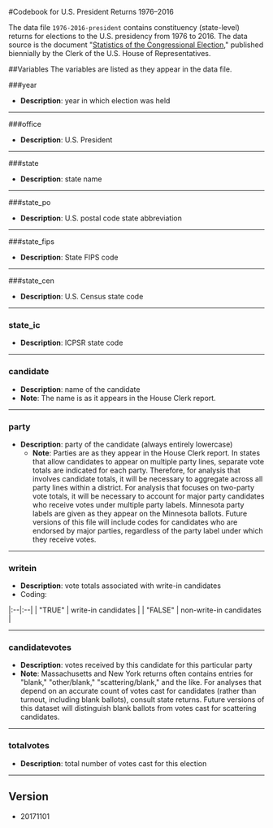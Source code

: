 #Codebook for U.S. President Returns 1976–2016

The data file `1976-2016-president` contains constituency (state-level) returns for elections to the U.S. presidency from 1976 to 2016.  The data source is the document "[Statistics of the Congressional Election](http://history.house.gov/Institution/Election-Statistics/Election-Statistics/)," published biennially by the Clerk of the U.S. House of Representatives.

##Variables 
The variables are listed as they appear in the data file.  

###year
 - **Description**: year in which election was held
 
---------------

###office
  - **Description**: U.S. President
  
---------------

###state
 - **Description**: state name

 ---------------
 
###state_po
 - **Description**: U.S. postal code state abbreviation

 ---------------
 
###state_fips
 - **Description**: State FIPS code

----------------

###state_cen
 - **Description**: U.S. Census state code

 ---------------
 
### state_ic
 - **Description**: ICPSR state code

 --------------- 

### candidate
  - **Description**: name of the candidate
  - **Note**: The name is as it appears in the House Clerk report.

----------------
	
### party
- **Description**: party of the candidate (always entirely lowercase)
  - **Note**: Parties are as they appear in the House Clerk report. In states that allow candidates to appear on multiple party lines, separate vote totals are indicated for each party.  Therefore, for analysis that involves candidate totals, it will be necessary to aggregate across all party lines within a district.  For analysis that focuses on two-party vote totals, it will be necessary to account for major party candidates who receive votes under multiple party labels. Minnesota party labels are given as they appear on the Minnesota ballots. Future versions of this file will include codes for candidates who are endorsed by major parties, regardless of the party label under which they receive votes.
	
----------------
	
### writein
- **Description**: vote totals associated with write-in candidates
- Coding:

|:--|:--|
| "TRUE" | write-in candidates |
| "FALSE" | non-write-in candidates |

----------------
	
### candidatevotes 
  - **Description**: votes received by this candidate for this particular party
- **Note**: Massachusetts and New York returns often contains entries for "blank," "other/blank," "scattering/blank," and the like.  For analyses that depend on an accurate count of votes cast for candidates (rather than turnout, including blank ballots), consult state returns.  Future versions of this dataset will distinguish blank ballots from votes cast for scattering candidates.

----------------

### totalvotes
 - **Description**: total number of votes cast for this election

----------------

## Version  
 - 20171101